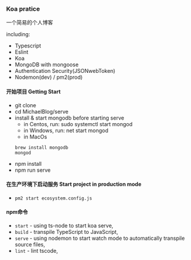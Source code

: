### Koa pratice
一个简易的个人博客

including: 
- Typescript
- Eslint
- Koa
- MongoDB with mongoose
- Authentication Security(JSONwebToken)
- Nodemon(dev) / pm2(prod)

#### 开始项目 Getting Start

- git clone <repoaddress>
- cd MichaelBlog/serve
- install & start mongodb before starting serve
  - in Centos, run: sudo systemctl start mongod
  - in Windows, run: net start mongod
  - in MacOs
  ```
  brew install mongodb
  mongod
  ```
- npm install
- npm run serve

#### 在生产环境下启动服务 Start project in production mode

- `pm2 start ecosystem.config.js`

#### npm命令

- `start` - using ts-node to start koa serve,
- `build` - transpile TypeScript to JavaScript,
- `serve` - using nodemon to start watch mode to automatically transpile source files,
- `lint` - lint tscode,
